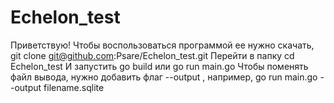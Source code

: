 # Echelon_test

Приветствую! Чтобы воспользоваться программой ее нужно скачать, git clone git@github.com:Psare/Echelon_test.git
Перейти в папку cd Echelon_test
И запустить go build или go run main.go
Чтобы поменять файл вывода, нужно добавить флаг --output <filename> , например, go run main.go --output filename.sqlite
